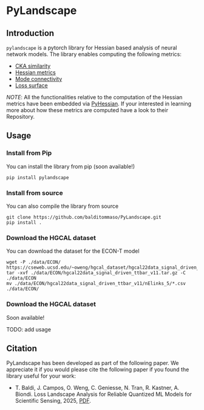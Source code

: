 # PyLandscape

## Introduction
`pylandscape` is a pytorch library for Hessian based analysis of neural network models. The library enables computing the following metrics:

- [CKA similarity](https://arxiv.org/pdf/2010.15327)
- [Hessian metrics](https://arxiv.org/pdf/1912.07145)
- [Mode connectivity](https://arxiv.org/pdf/1802.10026)
- [Loss surface](https://arxiv.org/pdf/1712.09913)

*NOTE*: All the functionalities relative to the computation of the Hessian metrics have been embedded via [PyHessian](https://github.com/amirgholami/PyHessian). If your interested in learning more about how these metrics are computed have a look to their Repository.


## Usage
### Install from Pip
You can install the library from pip (soon available!)
```
pip install pylandscape
```

### Install from source
You can also compile the library from source
```
git clone https://github.com/balditommaso/PyLandscape.git
pip install .
```

### Download the HGCAL dataset
You can download the dataset for the ECON-T model
```
wget -P ./data/ECON/ https://cseweb.ucsd.edu/~oweng/hgcal_dataset/hgcal22data_signal_driven_ttbar_v11.tar.gz 
tar -xvf ./data/ECON/hgcal22data_signal_driven_ttbar_v11.tar.gz -C ./data/ECON
mv ./data/ECON/hgcal22data_signal_driven_ttbar_v11/nElinks_5/*.csv ./data/ECON/
```
### Download the HGCAL dataset
Soon available!

TODO: add usage

## Citation
PyLandscape has been developed as part of the following paper. We appreciate it if you would please cite the following paper if you found the library useful for your work:

* T. Baldi, J. Campos, O. Weng, C. Geniesse, N. Tran, R. Kastner, A. Biondi. Loss Landscape Analysis for Reliable Quantized ML Models for Scientific Sensing, 2025, [PDF](http://arxiv.org/abs/2502.08355).

